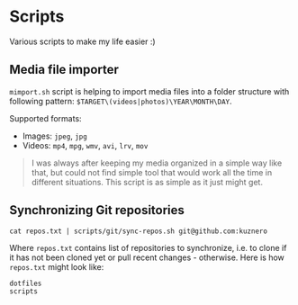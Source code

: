 # Scripts

Various scripts to make my life easier :)

## Media file importer

`mimport.sh` script is helping to import media files into a folder
structure with following pattern: `$TARGET\(videos|photos)\YEAR\MONTH\DAY`.

Supported formats:

* Images: `jpeg`, `jpg`
* Videos: `mp4`, `mpg`, `wmv`, `avi`, `lrv`, `mov`

> I was always after keeping my media organized in a simple way like that, but
> could not find simple tool that would work all the time in different
> situations. This script is as simple as it just might get.

## Synchronizing Git repositories

```{.bash}
cat repos.txt | scripts/git/sync-repos.sh git@github.com:kuznero
```

Where `repos.txt` contains list of repositories to synchronize, i.e. to clone if
it has not been cloned yet or pull recent changes - otherwise. Here is how
`repos.txt` might look like:

```{.plain}
dotfiles
scripts
```
